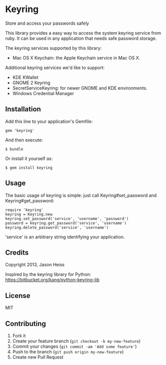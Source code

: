 # Keyring

Store and access your passwords safely

This library provides a easy way to access the system keyring service from ruby.
It can be used in any application that needs safe password storage.

The keyring services supported by this library:
* Mac OS X Keychain: the Apple Keychain service in Mac OS X.

Additional keyring services we'd like to support:
* KDE KWallet
* GNOME 2 Keyring
* SecretServiceKeyring: for newer GNOME and KDE environments.
* Windows Credential Manager

## Installation

Add this line to your application's Gemfile:

    gem 'keyring'

And then execute:

    $ bundle

Or install it yourself as:

    $ gem install keyring

## Usage

The basic usage of keyring is simple: just call Keyring#set_password and
Keyring#get_password:

    require 'keyring'
    keyring = Keyring.new
    keyring.set_password('service', 'username', 'password')
    password = keyring.get_password('service', 'username')
    keyring.delete_password('service', 'username')

'service' is an arbitrary string identifying your application.

## Credits

Copyright 2013, Jason Heiss

Inspired by the keyring library for Python:
https://bitbucket.org/kang/python-keyring-lib

## License

MIT

## Contributing

1. Fork it
2. Create your feature branch (`git checkout -b my-new-feature`)
3. Commit your changes (`git commit -am 'Add some feature'`)
4. Push to the branch (`git push origin my-new-feature`)
5. Create new Pull Request
